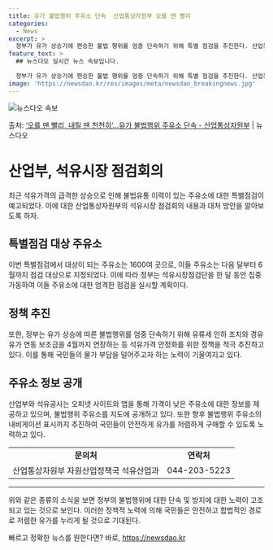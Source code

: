 ```yaml
---
title: 유가 불법행위 주유소 단속  산업통상자원부 오를 땐 빨리
categories:
  - News
excerpt: >
  정부가 유가 상승기에 편승한 불법 행위를 엄중 단속하기 위해 특별 점검을 추진한다. 산업통상자원부는 23일 …
feature_text: >
  ## 뉴스다오 실시간 뉴스 속보입니다.

  정부가 유가 상승기에 편승한 불법 행위를 엄중 단속하기 위해 특별 점검을 추진한다. 산업통상자원부는 23일 …
image: 'https://newsdao.kr/res/images/meta/newsdao_breakingnews.jpg'
---
```


![뉴스다오 속보](https://newsdao.kr/res/images/meta/newsdao_breakingnews.jpg)

<p>출처: <a href="https://newsdao.kr/3220" rel="dofollow">‘오를 땐 빨리, 내릴 땐 천천히’…유가 불법행위 주유소 단속 - 산업통상자원부</a> | 뉴스다오</p>

<h1>산업부, 석유시장 점검회의</h1>

<p data-ke-size="size16">최근 석유가격의 급격한 상승으로 인해 불법유통 이력이 있는 주유소에 대한 특별점검이 예고되었다. 이에 대한 산업통상자원부의 석유시장 점검회의 내용과 대처 방안을 알아보도록 하자.</p>

<h2 data-ke-size="size26">특별점검 대상 주유소</h2>

<p data-ke-size="size16">이번 특별점검에서 대상이 되는 주유소는 1600여 곳으로, 이들 주유소는 다음 달부터 6월까지 점검 대상으로 지정되었다. 이에 따라 정부는 석유시장점검단을 한 달 동안 집중 가동하여 이들 주유소에 대한 엄격한 점검을 실시할 계획이다.</p>

<h2 data-ke-size="size26">정책 추진</h2>

<p data-ke-size="size16">또한, 정부는 유가 상승에 따른 불법행위를 엄중 단속하기 위해 유류세 인하 조치와 경유 유가 연동 보조금을 4월까지 연장하는 등 석유가격 안정화를 위한 정책을 적극 추진하고 있다. 이를 통해 국민들의 물가 부담을 덜어주고자 하는 노력이 기울여지고 있다.</p>

<h2 data-ke-size="size26">주유소 정보 공개</h2>

<p data-ke-size="size16">산업부와 석유공사는 오피넷 사이트와 앱을 통해 가격이 낮은 주유소에 대한 정보를 제공하고 있으며, 불법행위 주유소를 지도에 공개하고 있다. 또한 향후 불법행위 주유소의 내비게이션 표시까지 추진하여 국민들이 안전하게 유가를 저렴하게 구매할 수 있도록 노력하고 있다.</p>

<table>
<tbody>
<tr>
<td style="text-align: center; height: 17px;"><b>문의처</b></td>
<td style="text-align: center; height: 17px;"><b>연락처</b></td>
</tr>
<tr>
<td style="text-align: center; height: 17px;">산업통상자원부 자원산업정책국 석유산업과</td>
<td style="text-align: center; height: 17px;">044-203-5223</td>
</tr>
</tbody>
</table>

<hr>

<p data-ke-size="size16">위와 같은 종류의 소식을 보면 정부의 불법행위에 대한 단속 및 방지에 대한 노력이 고조되고 있는 것으로 보인다. 이러한 정책적 노력에 의해 국민들은 안전하고 합법적인 경로로 저렴한 유가를 누리게 될 것으로 기대된다.</p> 

빠르고 정확한 뉴스를 원한다면? 바로, <a href="https://newsdao.kr" rel="dofollow">https://newsdao.kr</a>


